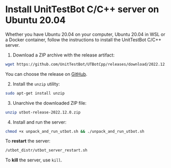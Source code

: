 # Install UnitTestBot C/C++ server on Ubuntu 20.04

Whether you have Ubuntu 20.04 on your computer, Ubuntu 20.04 in WSL or a Docker container, follow the 
instructions to install the UnitTestBot C/C++ server.

1. Download a ZIP archive with the release artifact:
  ```bash
  wget https://github.com/UnitTestBot/UTBotCpp/releases/download/2022.12.0/utbot-release-2022.12.0.zip
  ```
You can choose the release on [GitHub](https://github.com/UnitTestBot/UTBotCpp/releases).

2. Install the `unzip` utility:
```bash
sudo apt-get install unzip
````
3. Unarchive the downloaded ZIP file:
  ```bash
  unzip utbot-release-2022.12.0.zip
  ```
4. Install and run the server:
  ```bash
  chmod +x unpack_and_run_utbot.sh && ./unpack_and_run_utbot.sh
  ```

To **restart** the server:
  ```bash
  /utbot_distr/utbot_server_restart.sh
  ```
To **kill** the server, use `kill`.

```
